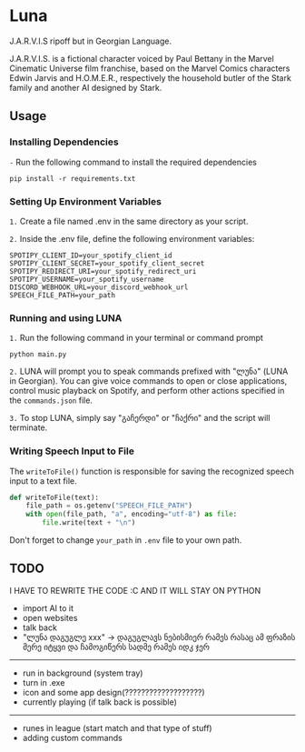 # Luna
J.A.R.V.I.S ripoff but in Georgian Language.

J.A.R.V.I.S. is a fictional character voiced by Paul Bettany in the Marvel Cinematic Universe film franchise, based on the Marvel Comics characters Edwin Jarvis and H.O.M.E.R., respectively the household butler of the Stark family and another AI designed by Stark.

## Usage
### Installing Dependencies
`-` Run the following command to install the required dependencies
```
pip install -r requirements.txt
```
### Setting Up Environment Variables
`1.` Create a file named .env in the same directory as your script.

`2.` Inside the .env file, define the following environment variables:
```env
SPOTIPY_CLIENT_ID=your_spotify_client_id
SPOTIPY_CLIENT_SECRET=your_spotify_client_secret
SPOTIPY_REDIRECT_URI=your_spotify_redirect_uri
SPOTIPY_USERNAME=your_spotify_username
DISCORD_WEBHOOK_URL=your_discord_webhook_url
SPEECH_FILE_PATH=your_path
```
### Running and using LUNA
`1.` Run the following command in your terminal or command prompt
```
python main.py
```
`2.` LUNA will prompt you to speak commands prefixed with "ლუნა" (LUNA in Georgian). You can give voice commands to open or close applications, control music playback on Spotify, and perform other actions specified in the `commands.json` file.

`3.` To stop LUNA, simply say "გაჩერდი" or "ჩაქრი" and the script will terminate.
### Writing Speech Input to File
The `writeToFile()` function is responsible for saving the recognized speech input to a text file.
```py
def writeToFile(text):
    file_path = os.getenv("SPEECH_FILE_PATH")
    with open(file_path, "a", encoding="utf-8") as file:
        file.write(text + "\n")
```
Don't forget to change `your_path` in `.env` file to your own path.








## TODO
I HAVE TO REWRITE THE CODE :C
AND IT WILL STAY ON PYTHON

- import AI to it
- open websites
- talk back
- "ლუნა დაგუგლე xxx" -> დაგუგლავს ნებისმიერ რამეს რასაც ამ ფრაზის მერე იტყვი და ჩამოგიწერს სადმე რამეს იდკ ჯერ
-----------------------------------
- run in background (system tray)
- turn in .exe
- icon and some app design(???????????????????)
- currently playing (if talk back is possible)
-----------------------------------
- runes in league (start match and that type of stuff)
- adding custom commands
